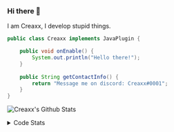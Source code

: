 ### Hi there 👋

I am Creaxx, I develop stupid things. 

```java
public class Creaxx implements JavaPlugin {

    public void onEnable() {
        System.out.println("Hello there!");
    }
    
    public String getContactInfo() {
        return "Message me on discord: Creaxx#0001";
    }
}
```

![Creaxx's Github Stats](https://github-readme-stats.vercel.app/api?username=CreaxxOG&show_icons=true&theme=dark&count_private=true)

<details>
  <summary>Code Stats</summary>

<!--START_SECTION:waka-->
![Code Time](http://img.shields.io/badge/Code%20Time-1%2C173%20hrs%2036%20mins-blue)

![Lines of code](https://img.shields.io/badge/From%20Hello%20World%20I%27ve%20Written-551.3%20thousand%20lines%20of%20code-blue)

**🐱 My GitHub Data** 

> 📦 66.3 kB Used in GitHub's Storage 
 > 
> 🏆 1,131 Contributions in the Year 2023
 > 
> 🚫 Not Opted to Hire
 > 
> 📜 4 Public Repositories 
 > 
> 🔑 2 Private Repositories 
 > 
**I'm an Early 🐤** 

```text
🌞 Morning                286 commits         ██░░░░░░░░░░░░░░░░░░░░░░░   07.32 % 
🌆 Daytime                1693 commits        ███████████░░░░░░░░░░░░░░   43.34 % 
🌃 Evening                1872 commits        ████████████░░░░░░░░░░░░░   47.93 % 
🌙 Night                  55 commits          ░░░░░░░░░░░░░░░░░░░░░░░░░   01.41 % 
```
📅 **I'm Most Productive on Saturday** 

```text
Monday                   472 commits         ███░░░░░░░░░░░░░░░░░░░░░░   12.08 % 
Tuesday                  493 commits         ███░░░░░░░░░░░░░░░░░░░░░░   12.62 % 
Wednesday                528 commits         ███░░░░░░░░░░░░░░░░░░░░░░   13.52 % 
Thursday                 625 commits         ████░░░░░░░░░░░░░░░░░░░░░   16.00 % 
Friday                   355 commits         ██░░░░░░░░░░░░░░░░░░░░░░░   09.09 % 
Saturday                 757 commits         █████░░░░░░░░░░░░░░░░░░░░   19.38 % 
Sunday                   676 commits         ████░░░░░░░░░░░░░░░░░░░░░   17.31 % 
```


📊 **This Week I Spent My Time On** 

```text
💬 Programming Languages: 
Java                     6 hrs 7 mins        ██████████████████████░░░   89.38 % 
XML                      29 mins             ██░░░░░░░░░░░░░░░░░░░░░░░   07.12 % 
Kotlin                   4 mins              ░░░░░░░░░░░░░░░░░░░░░░░░░   01.19 % 
CLASS                    3 mins              ░░░░░░░░░░░░░░░░░░░░░░░░░   00.87 % 
Properties               2 mins              ░░░░░░░░░░░░░░░░░░░░░░░░░   00.69 % 

🔥 Editors: 
IntelliJ                 6 hrs 50 mins       █████████████████████████   100.00 % 
```

**I Mostly Code in Java** 

```text
Java                     56 repos            ████████████████████░░░░░   81.16 % 
Kotlin                   8 repos             ███░░░░░░░░░░░░░░░░░░░░░░   11.59 % 
CSS                      2 repos             █░░░░░░░░░░░░░░░░░░░░░░░░   02.90 % 
TypeScript               2 repos             █░░░░░░░░░░░░░░░░░░░░░░░░   02.90 % 
EJS                      1 repo              ░░░░░░░░░░░░░░░░░░░░░░░░░   01.45 % 
```




 Last Updated on 10/04/2023 18:23:15 UTC
<!--END_SECTION:waka-->
</details>

